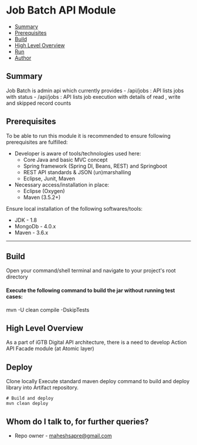 # Job Batch API Module

* [Summary](#markdown-header-summary)
* [Prerequisites](#markdown-header-prerequisites)
* [Build](#markdown-header-build)
* [High Level Overview](#markdown-header-high-level-overview)
* [Run](#markdown-header-run)
* [Author](#markdown-header-author)

## Summary
Job Batch is admin api which currently provides 
    - /api/jobs : API lists jobs with status
    - /api/jobs : API lists job execution with details of read , write and skipped record counts

## Prerequisites

To be able to run this module it is recommended to ensure following prerequisites are fulfilled:

+ Developer is aware of tools/technologies used here:
    - Core Java and basic MVC concept
    - Spring framework (Spring DI, Beans, REST) and Springboot
    - REST API standards & JSON (un)marshalling
    - Eclipse, Junit, Maven
+ Necessary access/installation in place:
    - Eclipse (Oxygen)
    - Maven (3.5.2+)

Ensure local installation of the following softwares/tools:

* JDK - 1.8
* MongoDb - 4.0.x
* Maven - 3.6.x

---
## Build
Open your command/shell terminal and navigate to your project's root directory

#### Execute the following command to build the jar without running test cases:
mvn -U clean compile -DskipTests

## High Level Overview

As a part of iGTB Digital API architecture, there is a need to develop Action API Facade module (at Atomic layer)

## Deploy

Clone locally
Execute standard maven deploy command to build and deploy library into Artifact repository.

```shell
# Build and deploy
mvn clean deploy
```

## Whom do I talk to, for further queries?

* Repo owner - maheshsapre@gmail.com
